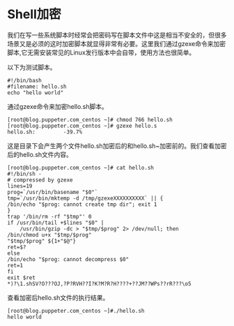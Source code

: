 # Shell加密
我们在写一些系统脚本时经常会把密码写在脚本文件中这是相当不安全的，但很多场景又是必须的这时加密脚本就显得非常有必要。这里我们通过gzexe命令来加密脚本,它无需安装常见的Linux发行版本中会自带，使用方法也很简单。

以下为测试脚本。
```
#!/bin/bash
#filename: hello.sh
echo "hello world"
```
通过gzexe命令来加密hello.sh脚本。
```
[root@blog.puppeter.com_centos ~]# chmod 766 hello.sh
[root@blog.puppeter.com_centos ~]# gzexe hello.s
hello.sh:		  -39.7%
```
这是目录下会产生两个文件hello.sh加密后的和hello.sh~加密前的。我们查看加密后的hello.sh文件内容。
```
[root@blog.puppeter.com_centos ~]# cat hello.sh
#!/bin/sh -
# compressed by gzexe
lines=19
prog=`/usr/bin/basename "$0"`
tmp=`/usr/bin/mktemp -d /tmp/gzexeXXXXXXXXXX` || {
/bin/echo "$prog: cannot create tmp dir"; exit 1
}
trap '/bin/rm -rf "$tmp"' 0
if /usr/bin/tail +$lines "$0" |
    /usr/bin/gzip -dc > "$tmp/$prog" 2> /dev/null; then
/bin/chmod u+x "$tmp/$prog"
"$tmp/$prog" ${1+"$@"}
ret=$?
else
/bin/echo "$prog: cannot decompress $0"
ret=1
fi
exit $ret
*)?\1.shSV?O???OJ,?P?RVH??I?K?M?R?H????+??JM??WPs??rR???\o5
```
查看加密后hello.sh文件的执行结果。
```
[root@blog.puppeter.com_centos ~]#./hello.sh
hello world
```

